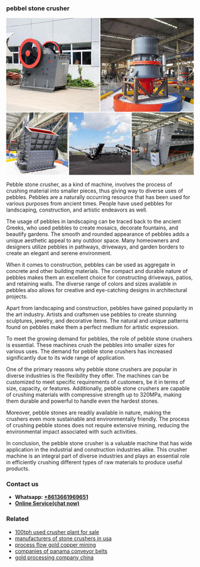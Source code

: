 <h3>pebbel stone crusher</h3><img src='1706766992.jpg' alt=''><p>Pebble stone crusher, as a kind of machine, involves the process of crushing material into smaller pieces, thus giving way to diverse uses of pebbles. Pebbles are a naturally occurring resource that has been used for various purposes from ancient times. People have used pebbles for landscaping, construction, and artistic endeavors as well.</p><p>The usage of pebbles in landscaping can be traced back to the ancient Greeks, who used pebbles to create mosaics, decorate fountains, and beautify gardens. The smooth and rounded appearance of pebbles adds a unique aesthetic appeal to any outdoor space. Many homeowners and designers utilize pebbles in pathways, driveways, and garden borders to create an elegant and serene environment.</p><p>When it comes to construction, pebbles can be used as aggregate in concrete and other building materials. The compact and durable nature of pebbles makes them an excellent choice for constructing driveways, patios, and retaining walls. The diverse range of colors and sizes available in pebbles also allows for creative and eye-catching designs in architectural projects.</p><p>Apart from landscaping and construction, pebbles have gained popularity in the art industry. Artists and craftsmen use pebbles to create stunning sculptures, jewelry, and decorative items. The natural and unique patterns found on pebbles make them a perfect medium for artistic expression.</p><p>To meet the growing demand for pebbles, the role of pebble stone crushers is essential. These machines crush the pebbles into smaller sizes for various uses. The demand for pebble stone crushers has increased significantly due to its wide range of application.</p><p>One of the primary reasons why pebble stone crushers are popular in diverse industries is the flexibility they offer. The machines can be customized to meet specific requirements of customers, be it in terms of size, capacity, or features. Additionally, pebble stone crushers are capable of crushing materials with compressive strength up to 320MPa, making them durable and powerful to handle even the hardest stones.</p><p>Moreover, pebble stones are readily available in nature, making the crushers even more sustainable and environmentally friendly. The process of crushing pebble stones does not require extensive mining, reducing the environmental impact associated with such activities.</p><p>In conclusion, the pebble stone crusher is a valuable machine that has wide application in the industrial and construction industries alike. This crusher machine is an integral part of diverse industries and plays an essential role in efficiently crushing different types of raw materials to produce useful products.</p><h3>Contact us</h3><ul><li><strong>Whatsapp:&nbsp;<a href="https://wa.me/8613661969651">+8613661969651</a></strong></li><li><a href="https://swt.shibang-china.com/?git&amp;zhl&amp;pebbel stone crusher"><strong>Online Service(chat now)</strong></a></li></ul><h3>Related</h3><ul><li><a href='100tph used crusher plant for sale.md'>100tph used crusher plant for sale</a></li><li><a href='manufacturers of stone crushers in usa.md'>manufacturers of stone crushers in usa</a></li><li><a href='process flow gold copper mining.md'>process flow gold copper mining</a></li><li><a href='companies of panama conveyor belts.md'>companies of panama conveyor belts</a></li><li><a href='gold processing company china.md'>gold processing company china</a></li></ul>